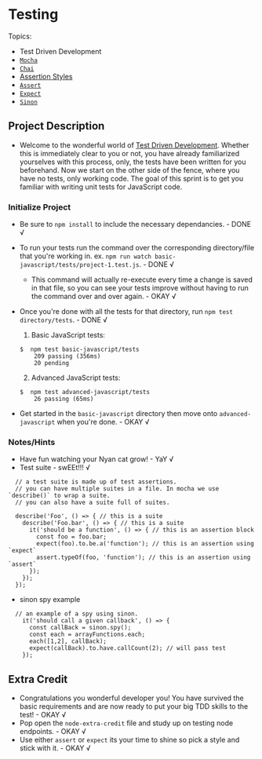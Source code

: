 # Testing

Topics:

 * Test Driven Development
 * [`Mocha`](https://mochajs.org/)
 * [`Chai`](http://chaijs.com/api/)
  * [Assertion Styles](http://chaijs.com/guide/styles/)
 * [`Assert`](http://chaijs.com/api/assert)
 * [`Expect`](http://chaijs.com/api/expect/)
 * [`Sinon`](http://chaijs.com/plugins/sinon-chai/)

## Project Description

 - Welcome to the wonderful world of [Test Driven Development](https://en.wikipedia.org/wiki/Test-driven_development). Whether this is immediately clear to you or not, you have already familiarized yourselves with this process, only, the tests have been written for you beforehand. Now we start on the other side of the fence, where you have no tests, only working code. The goal of this sprint is to get you familiar with writing unit tests for JavaScript code.

### Initialize Project

- Be sure to `npm install` to include the necessary dependancies. - DONE √
- To run your tests run the command over the corresponding directory/file that you're working in. ex. `npm run watch basic-javascript/tests/project-1.test.js`. - DONE √
  - This command will actually re-execute every time a change is saved in that file, so you can see your tests improve without having to run the command over and over again. - OKAY √
- Once you're done with all the tests for that directory, run `npm test directory/tests`. - DONE √
  1. Basic JavaScript tests:
    ```console
    $  npm test basic-javascript/tests
        209 passing (356ms)
        20 pending
    ```
  2. Advanced JavaScript tests:
    ```console
    $  npm test advanced-javascript/tests
        26 passing (65ms)
    ```

- Get started in the `basic-javascript` directory then move onto `advanced-javascript` when you're done. - OKAY √

### Notes/Hints

- Have fun watching your Nyan cat grow! - YaY √
- Test suite - swEEt!!! √

```
  // a test suite is made up of test assertions.
  // you can have multiple suites in a file. In mocha we use `describe()` to wrap a suite.
  // you can also have a suite full of suites.

  describe('Foo', () => { // this is a suite
    describe('Foo.bar', () => { // this is a suite
      it('should be a function', () => { // this is an assertion block
        const foo = foo.bar;
        expect(foo).to.be.a('function'); // this is an assertion using `expect`
        assert.typeOf(foo, 'function'); // this is an assertion using `assert`
      });
    });
  });
```
- sinon spy example
```
  // an example of a spy using sinon.
    it('should call a given callback', () => {
      const callBack = sinon.spy();
      const each = arrayFunctions.each;
      each([1,2], callBack);
      expect(callBack).to.have.callCount(2); // will pass test
    });
```

## Extra Credit

- Congratulations you wonderful developer you! You have survived the basic requirements and are now ready to put your big TDD skills to the test! - OKAY √
- Pop open the `node-extra-credit` file and study up on testing node endpoints. - OKAY √
- Use either `assert` or `expect` its your time to shine so pick a style and stick with it. - OKAY √
